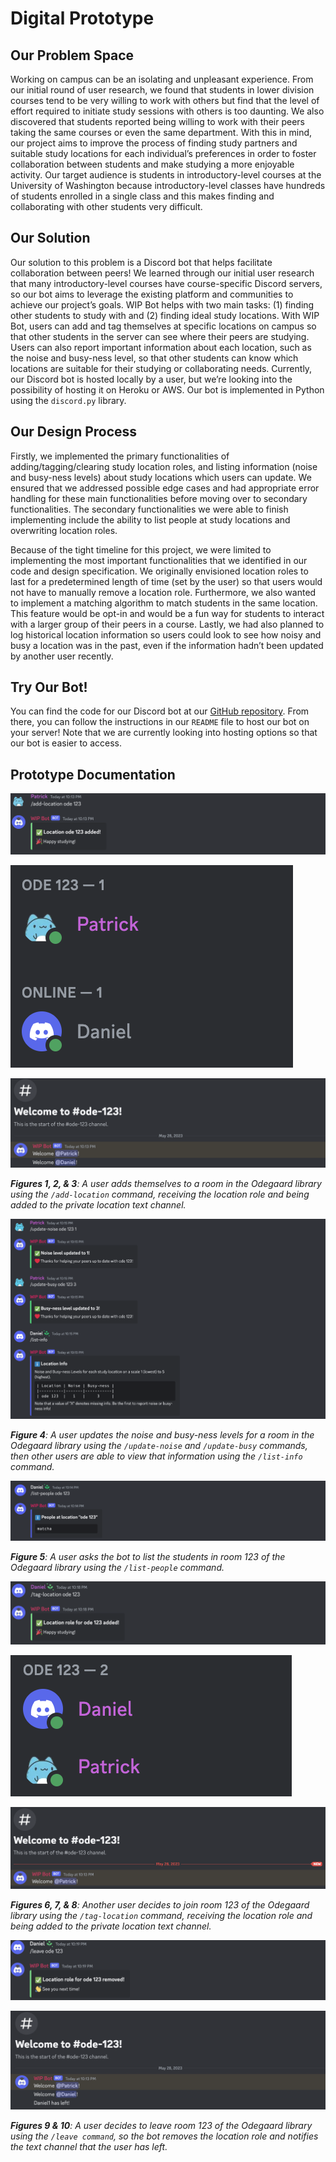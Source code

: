 # Digital Prototype
## Our Problem Space
Working on campus can be an isolating and unpleasant experience. From our initial round of user research, we found that students in lower division courses tend to be very willing to work with others but find that the level of effort required to initiate study sessions with others is too daunting. We also discovered that students reported being willing to work with their peers taking the same courses or even the same department. With this in mind, our project aims to improve the process of finding study partners and suitable study locations for each individual’s preferences in order to foster collaboration between students and make studying a more enjoyable activity. Our target audience is students in introductory-level courses at the University of Washington because introductory-level classes have hundreds of students enrolled in a single class and this makes finding and collaborating with other students very difficult.

## Our Solution
Our solution to this problem is a Discord bot that helps facilitate collaboration between peers! We learned through our initial user research that many introductory-level courses have course-specific Discord servers, so our bot aims to leverage the existing platform and communities to achieve our project’s goals. WIP Bot helps with two main tasks: (1) finding other students to study with and (2) finding ideal study locations. With WIP Bot, users can add and tag themselves at specific locations on campus so that other students in the server can see where their peers are studying. Users can also report important information about each location, such as the noise and busy-ness level, so that other students can know which locations are suitable for their studying or collaborating needs. Currently, our Discord bot is hosted locally by a user, but we’re looking into the possibility of hosting it on Heroku or AWS. Our bot is implemented in Python using the `discord.py` library.

## Our Design Process
Firstly, we implemented the primary functionalities of adding/tagging/clearing study location roles, and listing information (noise and busy-ness levels) about study locations which users can update. We ensured that we addressed possible edge cases and had appropriate error handling for these main functionalities before moving over to secondary functionalities. The secondary functionalities we were able to finish implementing include the ability to list people at study locations and overwriting location roles.

Because of the tight timeline for this project, we were limited to implementing the most important functionalities that we identified in our code and design specification. We originally envisioned location roles to last for a predetermined length of time (set by the user) so that users would not have to manually remove a location role. Furthermore, we also wanted to implement a matching algorithm to match students in the same location. This feature would be opt-in and would be a fun way for students to interact with a larger group of their peers in a course. Lastly, we had also planned to log historical location information so users could look to see how noisy and busy a location was in the past, even if the information hadn’t been updated by another user recently.

## Try Our Bot!
You can find the code for our Discord bot at our [GitHub repository](https://github.com/UWSocialComputing/wip-code). From there, you can follow the instructions in our `README` file to host our bot on your server! Note that we are currently looking into hosting options so that our bot is easier to access.

## Prototype Documentation
![](images/G7/image1.png)

![](images/G7/image2.png)

![](images/G7/image3.png)

_**Figures 1, 2, & 3**: A user adds themselves to a room in the Odegaard library using the `/add-location` command, receiving the location role and being added to the private location text channel._

![](images/G7/image4.png)

_**Figure 4**: A user updates the noise and busy-ness levels for a room in the Odegaard library using the `/update-noise` and `/update-busy` commands, then other users are able to view that information using the `/list-info` command._

![](images/G7/image5.png)

_**Figure 5**: A user asks the bot to list the students in room 123 of the Odegaard library using the `/list-people` command._

![](images/G7/image6.png)

![](images/G7/image7.png)

![](images/G7/image8.png)

_**Figures 6, 7, & 8**: Another user decides to join room 123 of the Odegaard library using the `/tag-location` command, receiving the location role and being added to the private location text channel._

![](images/G7/image9.png)

![](images/G7/image10.png)

_**Figures 9 & 10**: A user decides to leave room 123 of the Odegaard library using the `/leave command`, so the bot removes the location role and notifies the text channel that the user has left._